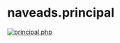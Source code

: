 # naveads.principal


[![principal.php](https://github.com/NaveAds11/naveads.principal/actions/workflows/principal.php.yml/badge.svg)](https://github.com/NaveAds11/naveads.principal/actions/workflows/principal.php.yml)
